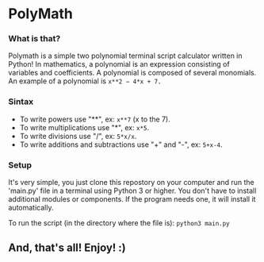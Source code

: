 # PolyMath
### What is that?
Polymath is a simple two polynomial terminal script calculator written in Python! 
In mathematics, a polynomial is an expression consisting of variables and coefficients. A polynomial is composed of several monomials. An example of a polynomial is ```x**2 − 4*x + 7. ```

### Sintax
- To write powers use "**", ex: ```x**7``` (x to the 7). 
- To write multiplications use "*", ex: ```x*5```. 
- To write divisions use "/", ex: ```5*x/x```. 
- To write additions and subtractions use "+" and "-", ex: ```5+x-4```.

### Setup
It's very simple, you just clone this repostory on your computer and run the 'main.py' file in a terminal using Python 3 or higher.
You don't have to install additional modules or components. If the program needs one, it will install it automatically.

To run the script (in the directory where the file is):
    ``` python3 main.py ```
## And, that's all! Enjoy! :)
